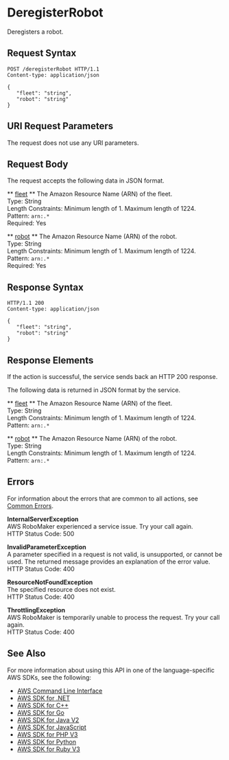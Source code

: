 # DeregisterRobot<a name="API_DeregisterRobot"></a>

Deregisters a robot\.

## Request Syntax<a name="API_DeregisterRobot_RequestSyntax"></a>

```
POST /deregisterRobot HTTP/1.1
Content-type: application/json

{
   "fleet": "string",
   "robot": "string"
}
```

## URI Request Parameters<a name="API_DeregisterRobot_RequestParameters"></a>

The request does not use any URI parameters\.

## Request Body<a name="API_DeregisterRobot_RequestBody"></a>

The request accepts the following data in JSON format\.

 ** [fleet](#API_DeregisterRobot_RequestSyntax) **   <a name="robomaker-DeregisterRobot-request-fleet"></a>
The Amazon Resource Name \(ARN\) of the fleet\.  
Type: String  
Length Constraints: Minimum length of 1\. Maximum length of 1224\.  
Pattern: `arn:.*`   
Required: Yes

 ** [robot](#API_DeregisterRobot_RequestSyntax) **   <a name="robomaker-DeregisterRobot-request-robot"></a>
The Amazon Resource Name \(ARN\) of the robot\.  
Type: String  
Length Constraints: Minimum length of 1\. Maximum length of 1224\.  
Pattern: `arn:.*`   
Required: Yes

## Response Syntax<a name="API_DeregisterRobot_ResponseSyntax"></a>

```
HTTP/1.1 200
Content-type: application/json

{
   "fleet": "string",
   "robot": "string"
}
```

## Response Elements<a name="API_DeregisterRobot_ResponseElements"></a>

If the action is successful, the service sends back an HTTP 200 response\.

The following data is returned in JSON format by the service\.

 ** [fleet](#API_DeregisterRobot_ResponseSyntax) **   <a name="robomaker-DeregisterRobot-response-fleet"></a>
The Amazon Resource Name \(ARN\) of the fleet\.  
Type: String  
Length Constraints: Minimum length of 1\. Maximum length of 1224\.  
Pattern: `arn:.*` 

 ** [robot](#API_DeregisterRobot_ResponseSyntax) **   <a name="robomaker-DeregisterRobot-response-robot"></a>
The Amazon Resource Name \(ARN\) of the robot\.  
Type: String  
Length Constraints: Minimum length of 1\. Maximum length of 1224\.  
Pattern: `arn:.*` 

## Errors<a name="API_DeregisterRobot_Errors"></a>

For information about the errors that are common to all actions, see [Common Errors](CommonErrors.md)\.

 **InternalServerException**   
AWS RoboMaker experienced a service issue\. Try your call again\.  
HTTP Status Code: 500

 **InvalidParameterException**   
A parameter specified in a request is not valid, is unsupported, or cannot be used\. The returned message provides an explanation of the error value\.  
HTTP Status Code: 400

 **ResourceNotFoundException**   
The specified resource does not exist\.  
HTTP Status Code: 400

 **ThrottlingException**   
AWS RoboMaker is temporarily unable to process the request\. Try your call again\.  
HTTP Status Code: 400

## See Also<a name="API_DeregisterRobot_SeeAlso"></a>

For more information about using this API in one of the language\-specific AWS SDKs, see the following:
+  [AWS Command Line Interface](https://docs.aws.amazon.com/goto/aws-cli/robomaker-2018-06-29/DeregisterRobot) 
+  [AWS SDK for \.NET](https://docs.aws.amazon.com/goto/DotNetSDKV3/robomaker-2018-06-29/DeregisterRobot) 
+  [AWS SDK for C\+\+](https://docs.aws.amazon.com/goto/SdkForCpp/robomaker-2018-06-29/DeregisterRobot) 
+  [AWS SDK for Go](https://docs.aws.amazon.com/goto/SdkForGoV1/robomaker-2018-06-29/DeregisterRobot) 
+  [AWS SDK for Java V2](https://docs.aws.amazon.com/goto/SdkForJavaV2/robomaker-2018-06-29/DeregisterRobot) 
+  [AWS SDK for JavaScript](https://docs.aws.amazon.com/goto/AWSJavaScriptSDK/robomaker-2018-06-29/DeregisterRobot) 
+  [AWS SDK for PHP V3](https://docs.aws.amazon.com/goto/SdkForPHPV3/robomaker-2018-06-29/DeregisterRobot) 
+  [AWS SDK for Python](https://docs.aws.amazon.com/goto/boto3/robomaker-2018-06-29/DeregisterRobot) 
+  [AWS SDK for Ruby V3](https://docs.aws.amazon.com/goto/SdkForRubyV3/robomaker-2018-06-29/DeregisterRobot) 